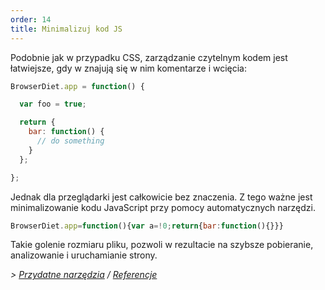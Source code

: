 ```yaml
---
order: 14
title: Minimalizuj kod JS
---
```


Podobnie jak w przypadku CSS, zarządzanie czytelnym kodem jest łatwiejsze, gdy w znajują się w nim komentarze i wcięcia:

```js
BrowserDiet.app = function() {

  var foo = true;

  return {
    bar: function() {
      // do something
    }
  };

};
```

Jednak dla przeglądarki jest całkowicie bez znaczenia. Z tego ważne jest minimalizowanie kodu JavaScript przy pomocy automatycznych narzędzi.

```js
BrowserDiet.app=function(){var a=!0;return{bar:function(){}}}
```

Takie golenie rozmiaru pliku, pozwoli w rezultacie na szybsze pobieranie, analizowanie i uruchamianie strony.

*> [Przydatne narzędzia](https://github.com/zenorocha/browser-diet/wiki/Tools#wiki-minify-your-script) / [Referencje](https://github.com/zenorocha/browser-diet/wiki/References#minify-your-script)*
